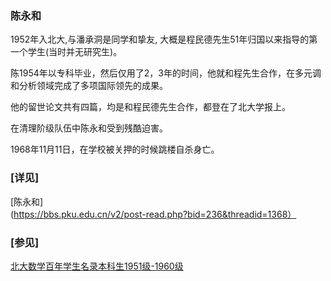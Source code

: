 ### 陈永和 ### 

1952年入北大,与潘承洞是同学和挚友, 大概是程民德先生51年归国以来指导的第一个学生(当时并无研究生)。

陈1954年以专科毕业，然后仅用了2，3年的时间，他就和程先生合作，在多元调和分析领域完成了多项国际领先的成果。

他的留世论文共有四篇，均是和程民德先生合作，都登在了北大学报上。

在清理阶级队伍中陈永和受到残酷迫害。

1968年11月11日，在学校被关押的时候跳楼自杀身亡。

### [详见]  ###

[陈永和](https://bbs.pku.edu.cn/v2/post-read.php?bid=236&threadid=1368）

### [参见]  ###

[北大数学百年学生名录本科生1951级-1960级](http://www.math.pku.edu.cn/mathalumni/yymd/yyw_bks/29143.htm)
